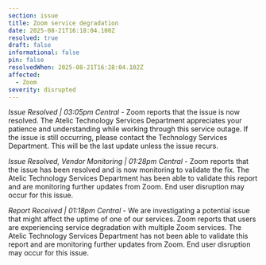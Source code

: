 ```yaml
---
section: issue
title: Zoom service degradation
date: 2025-08-21T16:18:04.100Z
resolved: true
draft: false
informational: false
pin: false
resolvedWhen: 2025-08-21T16:28:04.102Z
affected:
  - Zoom
severity: disrupted
---
```

*Issue Resolved | 03:05pm Central* - Zoom reports that the issue is now resolved. The Atelic Technology Services Department appreciates your patience and understanding while working through this service outage. If the issue is still occurring, please contact the Technology Services Department. This will be the last update unless the issue recurs.

*Issue Resolved, Vendor Monitoring | 01:28pm Central* - Zoom reports that the issue has been resolved and is now monitoring to validate the fix. The Atelic Technology Services Department has been able to validate this report and are monitoring further updates from Zoom. End user disruption may occur for this issue.

*Report Received | 01:18pm Central* - We are investigating a potential issue that might affect the uptime of one of our services. Zoom reports that users are experiencing service degradation with multiple Zoom services. The Atelic Technology Services Department has not been able to validate this report and are monitoring further updates from Zoom. End user disruption may occur for this issue.